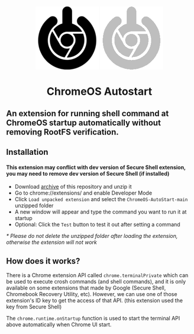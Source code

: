 <p align="center">
  <img src="/icon-light.png#gh-light-mode-only" alt="logo" />
  <img src="/icon.png#gh-dark-mode-only" alt="logo" />
</p>
<h1 align="center">ChromeOS Autostart</h1>

## An extension for running shell command at ChromeOS startup automatically without removing RootFS verification.

## Installation
#### This extension may conflict with dev version of Secure Shell extension, you may need to remove dev version of Secure Shell (if installed)

- Download [archive](https://github.com/supechicken/ChromeOS-AutoStart/archive/refs/tags/v3.0.1.zip) of this repository and unzip it
- Go to chrome://extensions/ and enable Developer Mode
- Click `Load unpacked extension` and select the `ChromeOS-AutoStart-main` unzipped folder
- A new window will appear and type the command you want to run it at startup
- Optional: Click the `Test` button to test it out after setting a command

<em>* Please do not delete the unzipped folder after loading the extension, otherwise the extension will not work</em>

## How does it works?

There is a Chrome extension API called `chrome.terminalPrivate` which can be used to execute crosh commands (and shell commands), and it is only available on some extensions that made by Google (Secure Shell, Chromebook Recovery Utility, etc). However, we can use one of those extension's ID key to get the access of that API. (this extension used the key from Secure Shell)

The `chrome.runtime.onStartup` function is used to start the terminal API above automatically when Chrome UI start.
